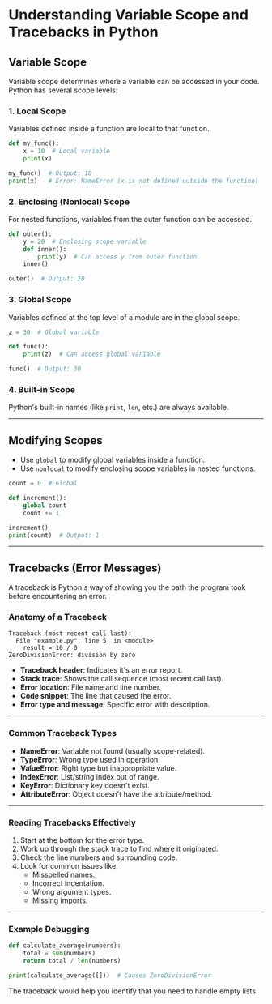 # Understanding Variable Scope and Tracebacks in Python

## Variable Scope

Variable scope determines where a variable can be accessed in your code. Python has several scope levels:

### 1. Local Scope

Variables defined inside a function are local to that function.

```python
def my_func():
    x = 10  # Local variable
    print(x)

my_func()  # Output: 10
print(x)   # Error: NameError (x is not defined outside the function)
```

### 2. Enclosing (Nonlocal) Scope

For nested functions, variables from the outer function can be accessed.

```python
def outer():
    y = 20  # Enclosing scope variable
    def inner():
        print(y)  # Can access y from outer function
    inner()

outer()  # Output: 20
```

### 3. Global Scope

Variables defined at the top level of a module are in the global scope.

```python
z = 30  # Global variable

def func():
    print(z)  # Can access global variable

func()  # Output: 30
```

### 4. Built-in Scope

Python's built-in names (like `print`, `len`, etc.) are always available.

---

## Modifying Scopes

- Use `global` to modify global variables inside a function.
- Use `nonlocal` to modify enclosing scope variables in nested functions.

```python
count = 0  # Global

def increment():
    global count
    count += 1

increment()
print(count)  # Output: 1
```

---

## Tracebacks (Error Messages)

A traceback is Python's way of showing you the path the program took before encountering an error.

### Anatomy of a Traceback

```plaintext
Traceback (most recent call last):
  File "example.py", line 5, in <module>
    result = 10 / 0
ZeroDivisionError: division by zero
```

- **Traceback header**: Indicates it's an error report.
- **Stack trace**: Shows the call sequence (most recent call last).
- **Error location**: File name and line number.
- **Code snippet**: The line that caused the error.
- **Error type and message**: Specific error with description.

---

### Common Traceback Types

- **NameError**: Variable not found (usually scope-related).
- **TypeError**: Wrong type used in operation.
- **ValueError**: Right type but inappropriate value.
- **IndexError**: List/string index out of range.
- **KeyError**: Dictionary key doesn't exist.
- **AttributeError**: Object doesn't have the attribute/method.

---

### Reading Tracebacks Effectively

1. Start at the bottom for the error type.
2. Work up through the stack trace to find where it originated.
3. Check the line numbers and surrounding code.
4. Look for common issues like:
   - Misspelled names.
   - Incorrect indentation.
   - Wrong argument types.
   - Missing imports.

---

### Example Debugging

```python
def calculate_average(numbers):
    total = sum(numbers)
    return total / len(numbers)

print(calculate_average([]))  # Causes ZeroDivisionError
```

The traceback would help you identify that you need to handle empty lists.
